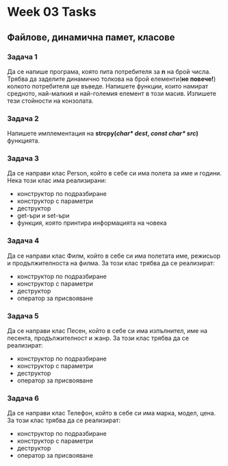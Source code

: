 # Week 03 Tasks

## Файлове, динамична памет, класове

### Задача 1
Да се напише програма, която пита потребителя за **n** на брой числа. Трябва да заделите динамично толкова на брой елементи(**не повече!**) колкото потребителя ще въведе. Напишете функции, които намират средното, най-малкия и най-големия елемент в този масив. Изпишете тези стойности на конзолата. 

### Задача 2
Напишете имплементация на <b>strcpy(<i>char* dest</i>, <i>const char* src</i>)</b> функцията.

### Задача 3
Да се направи клас Person, който в себе си има полета за име и години. Нека този клас има реализирани:
 * конструктор по подразбиране
 * конструктор с параметри
 * деструктор
 * get-ъри и set-ъри
 * функция, която принтира информацията на човека

### Задача 4
Да се направи клас Филм, който в себе си има полетата име, режисьор и продължителноста на филма. За този клас трябва да се реализират:
   * конструктор по подразбиране
   * конструктор с параметри 
   * деструктор 
   * оператор за присвояване
    
### Задача 5
Да се направи клас Песен, който в себе си има изпълнител, име на песента, продължителност и жанр. За този клас трябва да се реализират:
   * конструктор по подразбиране
   * конструктор с параметри 
   * деструктор 
   * оператор за присвояване
    
### Задача 6
Да се направи клас Телефон, който в себе си има марка, модел, цена. За този клас трябва да се реализират:
   * конструктор по подразбиране
   * конструктор с параметри 
   * деструктор 
   * оператор за присвояване



